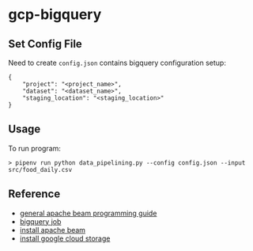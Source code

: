 # gcp-bigquery

## Set Config File

Need to create `config.json` contains bigquery configuration setup:

```
{
    "project": "<project_name>",
    "dataset": "<dataset_name>",
    "staging_location": "<staging_location>"
}
```

## Usage

To run program:

```
> pipenv run python data_pipelining.py --config config.json --input src/food_daily.csv
```

## Reference
- [general apache beam programming guide](https://beam.apache.org/documentation/programming-guide/)
- [bigquery job](https://cloud.google.com/bigquery/docs/reference/rest/v2/Job)
- [install apache beam](https://cloud.google.com/dataflow/docs/guides/installing-beam-sdk#python)
- [install google cloud storage](https://cloud.google.com/storage/docs/reference/libraries#client-libraries-install-python)